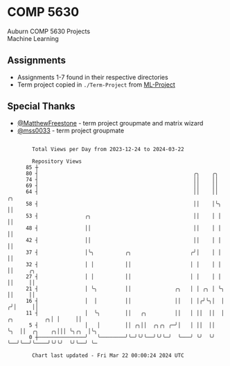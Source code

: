 # COMP 5630
Auburn COMP 5630 Projects  
Machine Learning

## Assignments
- Assignments 1-7 found in their respective directories
- Term project copied in `./Term-Project` from [ML-Project](https://github.com/wumphlett/ML-Project)

## Special Thanks
- [@MatthewFreestone](https://github.com/MatthewFreestone) - term project groupmate and matrix wizard
- [@mss0033](https://github.com/mss0033) - term project groupmate

```

        Total Views per Day from 2023-12-24 to 2024-03-22

        Repository Views
      85 ┼
      80 ┤                                                  ╭╮    ╭╮
      74 ┤                                                  ││    ││
      69 ┤                                                  ││    ││
      64 ┤                                                  ││    ││                    ╭╮
      58 ┤                                                  ││    │╰╮                   ││
      53 ┤               ╭╮                                 ││    │ │                   ││
      48 ┤               ││                                 ││    │ │                   ││
      42 ┤               ││                                 ││    │ │                   ││
      37 ┤               │╰╮          ╭╮                   ╭╯│    │ │                   ││
      32 ┤               │ │          ││                   │ │    │ │                   ││     ╭╮
      27 ┤               │ │          ││                   │ │    │ │                   ││     ││
      21 ┤               │ ╰╮         ││              ╭╮   │ │ ╭╮ │ ╰╮                  ││     ││
      16 ┤               │  │         ││              ││   │ │╭╯╰╮│  │                 ╭╯│     ││
      11 ┤               │  ╰╮        ││   ╭╮         ││   │ ││  ││  │   ╭╮          ╭╮│ │     ││
       5 ┤               │   │        ││ ╭╮││  ╭╮╭╮ ╭─╯│   │ ││  ││  ╰╮  ││  ╭╮    ╭╮│││ ╰╮╭╮  │╰╮
       0 ┼───────────────╯   ╰────────╯╰─╯╰╯╰──╯╰╯╰─╯  ╰───╯ ╰╯  ╰╯   ╰──╯╰──╯╰────╯╰╯╰╯  ╰╯╰──╯ ╰─

        Chart last updated - Fri Mar 22 00:00:24 2024 UTC
        
```
